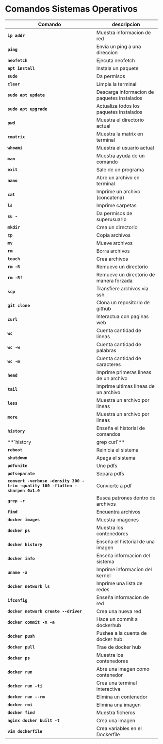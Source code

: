 # Comandos Sistemas Operativos

| Comando | descripcion |
|--- | ---|
|**`ip addr`** | Muestra informacion de red
|**`ping`** | Envia un ping a una direccion
|**`neofetch`** | Ejecuta neofetch
|**`apt install`** | Instala un paquete
|**`sudo`** | Da permisos
|**`clear`** | Limpia la terminal
|**`sudo apt update`** | Descarga informacion de paquetes instalados
|**`sudo apt upgrade`** | Actualiza todos los paquetes instalados
|**`pwd`** | Muestra el directorio actual
|**`cmatrix`** | Muestra la matrix en terminal
|**`whoami`** | Muestra el usuario actual
|**`man`** | Muestra ayuda de un comando
|**`exit`** | Sale de un programa
|**`nano`** | Abre un archivo en terminal
|**`cat`** | Imprime un archivo (concatena)
|**`ls`** | Imprime carpetas
|**`su -`** | Da permisos de superusuario
|**`mkdir`** | Crea un directorio
|**`cp`** | Copia archivos
|**`mv`** | Mueve archivos
|**`rm`** | Borra archivos
|**`touch`** | Crea archivos
|**`rm -R`** | Remueve un directorio
|**`rm -Rf`** | Remueve un directorio de manera forzada
|**`scp`** | Transfiere archivos via ssh
|**`git clone`** | Clona un repositorio de github
|**`curl`** | Interactua con paginas web
|**`wc`** | Cuenta cantidad de lineas
|**`wc -w`** | Cuenta cantidad de palabras
|**`wc -m`** | Cuenta cantidad de caracteres
|**`head`** | Imprime primeras lineas de un archivo
|**`tail`** | Imprime ultimas lineas de un archivo
|**`less`** | Muestra un archivo por lineas
|**`more`** | Muestra un archivo por lineas
|**`history`** | Enseña el historial de comandos
|**`history | grep curl`** | Enseña el historial de comandos especificos
|**`reboot`** | Reinicia el sistema
|**`shutdown`** | Apaga el sistema
|**`pdfunite`** | Une pdfs
|**`pdfseparate`** | Separa pdfs
|**`convert -verbose -density 300 -trim -quality 100 -flatten -sharpen 0x1.0`** | Convierte a pdf
|**`grep -r`** | Busca patrones dentro de archivos
|**`find`** | Encuentra archivos
|**`docker images`** | Muestra imagenes
|**`docker ps`** | Muestra los contenedores
|**`docker history`** | Enseña el historial de una imagen
|**`docker info`** | Enseña informacion del sistema
|**`uname -a`** | Imprime informacion del kernel
|**`docker network ls`** | Imprime una lista de redes
|**`ifconfig`** | Enseña informacion de red
|**`docker network create --driver`** | Crea una nueva red
|**`docker commit -m -a`** | Hace un commit a dockerhub
|**`docker push`** | Pushea a la cuenta de docker hub
|**`docker pull`** | Trae de docker hub
|**`docker ps`** | Muestra los contenedores
|**`docker run`** | Abre una imagen como contenedor
|**`docker run -ti`** | Crea una terminal interactiva
|**`docker run --rm`** | Elimina un contenedor
|**`docker rmi`** | Elimina una imagen
|**`docker find`** | Muestra ficheros
|**`nginx docker built -t`** | Crea una imagen
|**`vim dockerfile`** | Crea variables en el Dockerfile
